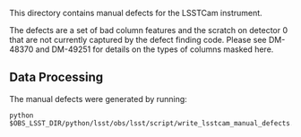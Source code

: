 This directory contains manual defects for the LSSTCam instrument.

The defects are a set of bad column features and the scratch on detector 0 that are not currently captured by the defect finding code.
Please see DM-48370 and DM-49251 for details on the types of columns masked here.

Data Processing
---------------

The manual defects were generated by running:
```
python $OBS_LSST_DIR/python/lsst/obs/lsst/script/write_lsstcam_manual_defects.py
```
